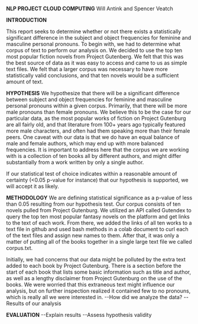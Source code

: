 
**NLP PROJECT CLOUD COMPUTING**
Will Antink and Spencer Veatch

**INTRODUCTION**

This report seeks to determine whether or not there exists a statistically significant difference in the subject and object frequencies for feminine and masculine personal pronouns. To begin with, we had to determine what corpus of text to perform our analysis on. We decided to use the top ten most popular fiction novels from Project Gutenberg. We felt that this was the best source of data as it was easy to access and came to us as simple text files. We felt that a larger corpus was necessary to have more statistically valid conclusions, and that ten novels would be a sufficient amount of text.

**HYPOTHESIS**
We hypothesize that there will be a significant difference between subject and object frequencies for feminine and masculine personal pronouns within a given corpus. Primarily, that there will be more male pronouns than female pronouns. We believe this to be the case for our particular data, as the most popular works of fiction on Project Gutenburg are all fairly old, and that literature from 100+ years ago typically featured more male characters, and often had them speaking more than their female peers. One caveat with our data is that we do have an equal balance of male and female authors, which may end up with more balanced frequencies. It is important to address here that the corpus we are working with is a collection of ten books all by different authors, and might differ substantially from a work written by only a single author.

If our statistical test of choice indicates within a reasonable amount of certainty (<0.05 p-value for instance) that our hypothesis is supported, we will accept it as likely.

**METHODOLOGY**
We are defining statistical significance as a p-value of less than 0.05 resulting from our hypothesis test. Our corpus consists of ten novels pulled from Project Gutenburg. We utilized an API called Gutendex to query the top ten most popular fantasy novels on the platform and get links to the text of each work. From there, we added the links of all ten works to a text file in github and used bash methods in a colab document to curl each of the text files and assign new names to them. After that, it was only a matter of putting all of the books together in a single large text file we called corpus.txt.

Initially, we had concerns that our data might be polluted by the extra text added to each book by Project Gutenburg. There is a section before the start of each book that lists some basic information such as title and author, as well as a lengthy disclaimer from Project Gutenburg on the use of the books. We were worried that this extraneous text might influence our analysis, but on further inspection realized it contained few to no pronouns, which is really all we were interested in.
--How did we analyze the data?
--Results of our analysis

**EVALUATION**
--Explain results
--Assess hypothesis validity
